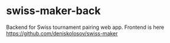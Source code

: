 # swiss-maker-back

Backend for Swiss tournament pairing web app. 
Frontend is here https://github.com/deniskolosov/swiss-maker

